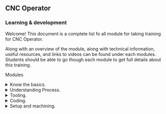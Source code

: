 ## CNC Operator
### Learning & development
Welcome! This document is a complete list fo all module for taking training for CNC Operator. 

Along with an overview of the module, along with technical information, useful resources, and links to videos can be found under each modules. 
Students should be able to go though each module to get full details about this training.


Modules
<details>
<summary>Know the basics.</summary>
</details>  

<details>
<summary>Understanding Process.</summary>
</details>

<details>
<summary>Tooling.</summary>
</details>

<details>
<summary>Coding.</summary>
</details>

<details>
<summary>Setup and machining.</summary>
</details>

